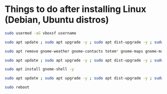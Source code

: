 # Things to do after installing Linux (Debian, Ubuntu distros)
  ```bash
  sudo usermod -aG vboxsf username
  ```
  ```bash
  sudo apt update ; sudo apt upgrade -y ; sudo apt dist-upgrade -y ; sudo apt autoremove -y ; sudo apt autoclean -y
  ```
  ```bash
  sudo apt remove gnome-weather gnome-contacts totem* gnome-maps gnome-mahjongg aisleriot gnome-2048 five-or-more four-in-a-row quadrapassel rhythmbox* tali swell-foop shotwell* hitori gnome-klotski gnome-chess gnome-mines gnome-music lightsoff gnome-robots gnome-nibbles gnome-sudoku gnome-tetravex gnome-taquin evolution* -y
  ```
  ```bash
  sudo apt update ; sudo apt upgrade -y ; sudo apt dist-upgrade -y ; sudo apt autoremove -y ; sudo apt autoclean -y
  ```
  ```bash
  sudo apt install gnome-shell -y
  ```
  ```bash
  sudo apt update ; sudo apt upgrade -y ; sudo apt dist-upgrade -y ; sudo apt autoremove -y ; sudo apt autoclean -y
  ```
  ```bash
  sudo reboot
  ```

